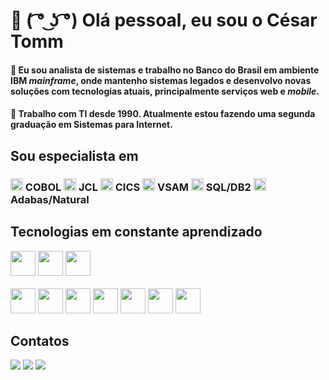 # 👋 ( ͡° ͜ʖ ͡°) Olá pessoal, eu sou o César Tomm

<h4>
  🔭 Eu sou analista de sistemas e trabalho no <b>Banco do Brasil</b> em ambiente <b>IBM <i>mainframe</i></b>, onde mantenho sistemas legados e desenvolvo novas soluções com tecnologias atuais, principalmente serviços <b>web</b> e <b><i>mobile</i></b>.
</h4>
<h4>
  🌱 Trabalho com TI desde 1990. Atualmente estou fazendo uma segunda graduação em <b>Sistemas para Internet</b>.
</h4>

## Sou especialista em

<div>
  <h3>
    <img src="https://img.icons8.com/?size=100&id=sz8cPVwzLrMP&format=png&color=000000" width="20" height="20"/> COBOL
    <img src="https://img.icons8.com/?size=100&id=sz8cPVwzLrMP&format=png&color=000000" width="20" height="20"/> JCL
    <img src="https://img.icons8.com/?size=100&id=sz8cPVwzLrMP&format=png&color=000000" width="20" height="20"/> CICS
    <img src="https://img.icons8.com/?size=100&id=sz8cPVwzLrMP&format=png&color=000000" width="20" height="20"/> VSAM
    <img src="https://img.icons8.com/?size=100&id=sz8cPVwzLrMP&format=png&color=000000" width="20" height="20"/> SQL/DB2
    <img src="https://img.icons8.com/?size=100&id=sz8cPVwzLrMP&format=png&color=000000" width="20" height="20"/> Adabas/Natural
  </h3>
</div>

## Tecnologias em constante aprendizado

<div>
  <img src="https://cdn.jsdelivr.net/gh/devicons/devicon@latest/icons/amazonwebservices/amazonwebservices-plain-wordmark.svg" width="40" height="40"/>
  <img src="https://cdn.jsdelivr.net/gh/devicons/devicon@latest/icons/mongodb/mongodb-plain-wordmark.svg" width="40" height="40"/>
  <img src="https://cdn.jsdelivr.net/gh/devicons/devicon@latest/icons/visualstudio/visualstudio-original.svg" width="40" height="40"/>
</div>
<br>
<div>
  <img src="https://cdn.jsdelivr.net/gh/devicons/devicon/icons/linux/linux-original.svg" width="40" height="40"/>
  <img src="https://cdn.jsdelivr.net/gh/devicons/devicon@latest/icons/angularjs/angularjs-original.svg" width="40" height="40"/>
  <img src="https://cdn.jsdelivr.net/gh/devicons/devicon@latest/icons/nodejs/nodejs-plain-wordmark.svg" width="40" height="40"/>
  <img src="https://cdn.jsdelivr.net/gh/devicons/devicon/icons/java/java-original.svg" width="40" height="40"/>
  <img src="https://cdn.jsdelivr.net/gh/devicons/devicon@latest/icons/javascript/javascript-original.svg" width="40" height="40"/>
  <img src="https://cdn.jsdelivr.net/gh/devicons/devicon@latest/icons/typescript/typescript-original.svg" width="40" height="40"/>
  <img src="https://cdn.jsdelivr.net/gh/devicons/devicon@latest/icons/python/python-original.svg" width="40" height="40"/> 
</div>

## Contatos

<div>
  <a href="mailto:czar.df.69@gmail.com"><img src="https://img.shields.io/badge/Gmail-D14836?style=for-the-badge&logo=gmail&logoColor=white" target="_blank"></a>
  <a href="https://www.linkedin.com/in/ctomm" target="_blank"><img src="https://img.shields.io/badge/-LinkedIn-%230077B5?style=for-the-badge&logo=linkedin&logoColor=white" target="_blank"></a>   
  <a href="https://instagram.com/cesar_tomm" target="_blank"><img src="https://img.shields.io/badge/-Instagram-%23E4405F?style=for-the-badge&logo=instagram&logoColor=white" target="_blank"></a>
</div>

<!--
<img loading="lazy" src="https://cdn.jsdelivr.net/gh/devicons/devicon@latest/icons/sqldeveloper/sqldeveloper-original.svg" width="40" height="40"/>
-->

